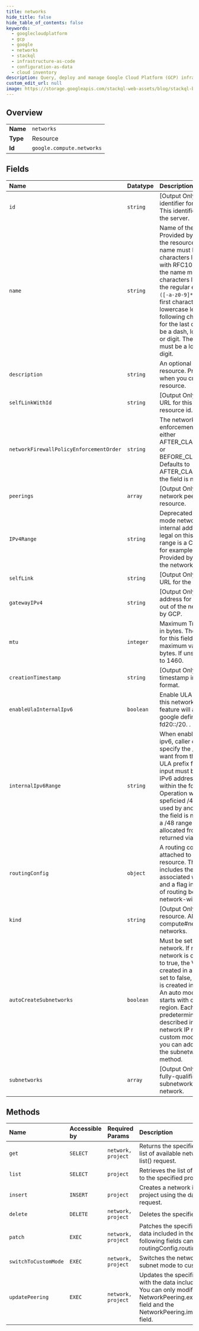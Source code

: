 ```yaml
---
title: networks
hide_title: false
hide_table_of_contents: false
keywords:
  - googlecloudplatform
  - gcp
  - google
  - networks
  - stackql
  - infrastructure-as-code
  - configuration-as-data
  - cloud inventory
description: Query, deploy and manage Google Cloud Platform (GCP) infrastructure and resources using SQL
custom_edit_url: null
image: https://storage.googleapis.com/stackql-web-assets/blog/stackql-blog-post-featured-image.png
---
```

  
    

## Overview
<table><tbody>
<tr><td><b>Name</b></td><td><code>networks</code></td></tr>
<tr><td><b>Type</b></td><td>Resource</td></tr>
<tr><td><b>Id</b></td><td><code>google.compute.networks</code></td></tr>
</tbody></table>

## Fields
| Name | Datatype | Description |
|:-----|:---------|:------------|
| `id` | `string` | [Output Only] The unique identifier for the resource. This identifier is defined by the server. |
| `name` | `string` | Name of the resource. Provided by the client when the resource is created. The name must be 1-63 characters long, and comply with RFC1035. Specifically, the name must be 1-63 characters long and match the regular expression `[a-z]([-a-z0-9]*[a-z0-9])?`. The first character must be a lowercase letter, and all following characters (except for the last character) must be a dash, lowercase letter, or digit. The last character must be a lowercase letter or digit. |
| `description` | `string` | An optional description of this resource. Provide this field when you create the resource. |
| `selfLinkWithId` | `string` | [Output Only] Server-defined URL for this resource with the resource id. |
| `networkFirewallPolicyEnforcementOrder` | `string` | The network firewall policy enforcement order. Can be either AFTER_CLASSIC_FIREWALL or BEFORE_CLASSIC_FIREWALL. Defaults to AFTER_CLASSIC_FIREWALL if the field is not specified. |
| `peerings` | `array` | [Output Only] A list of network peerings for the resource. |
| `IPv4Range` | `string` | Deprecated in favor of subnet mode networks. The range of internal addresses that are legal on this network. This range is a CIDR specification, for example: 192.168.0.0/16. Provided by the client when the network is created. |
| `selfLink` | `string` | [Output Only] Server-defined URL for the resource. |
| `gatewayIPv4` | `string` | [Output Only] The gateway address for default routing out of the network, selected by GCP. |
| `mtu` | `integer` | Maximum Transmission Unit in bytes. The minimum value for this field is 1460 and the maximum value is 1500 bytes. If unspecified, defaults to 1460. |
| `creationTimestamp` | `string` | [Output Only] Creation timestamp in RFC3339 text format. |
| `enableUlaInternalIpv6` | `boolean` | Enable ULA internal ipv6 on this network. Enabling this feature will assign a /48 from google defined ULA prefix fd20::/20. . |
| `internalIpv6Range` | `string` | When enabling ula internal ipv6, caller optionally can specify the /48 range they want from the google defined ULA prefix fd20::/20. The input must be a valid /48 ULA IPv6 address and must be within the fd20::/20. Operation will fail if the speficied /48 is already in used by another resource. If the field is not speficied, then a /48 range will be randomly allocated from fd20::/20 and returned via this field. . |
| `routingConfig` | `object` | A routing configuration attached to a network resource. The message includes the list of routers associated with the network, and a flag indicating the type of routing behavior to enforce network-wide. |
| `kind` | `string` | [Output Only] Type of the resource. Always compute#network for networks. |
| `autoCreateSubnetworks` | `boolean` | Must be set to create a VPC network. If not set, a legacy network is created. When set to true, the VPC network is created in auto mode. When set to false, the VPC network is created in custom mode. An auto mode VPC network starts with one subnet per region. Each subnet has a predetermined range as described in Auto mode VPC network IP ranges. For custom mode VPC networks, you can add subnets using the subnetworks insert method. |
| `subnetworks` | `array` | [Output Only] Server-defined fully-qualified URLs for all subnetworks in this VPC network. |
## Methods
| Name | Accessible by | Required Params | Description |
|:-----|:--------------|:----------------|:------------|
| `get` | `SELECT` | `network, project` | Returns the specified network. Gets a list of available networks by making a list() request. |
| `list` | `SELECT` | `project` | Retrieves the list of networks available to the specified project. |
| `insert` | `INSERT` | `project` | Creates a network in the specified project using the data included in the request. |
| `delete` | `DELETE` | `network, project` | Deletes the specified network. |
| `patch` | `EXEC` | `network, project` | Patches the specified network with the data included in the request. Only the following fields can be modified: routingConfig.routingMode. |
| `switchToCustomMode` | `EXEC` | `network, project` | Switches the network mode from auto subnet mode to custom subnet mode. |
| `updatePeering` | `EXEC` | `network, project` | Updates the specified network peering with the data included in the request. You can only modify the NetworkPeering.export_custom_routes field and the NetworkPeering.import_custom_routes field. |
